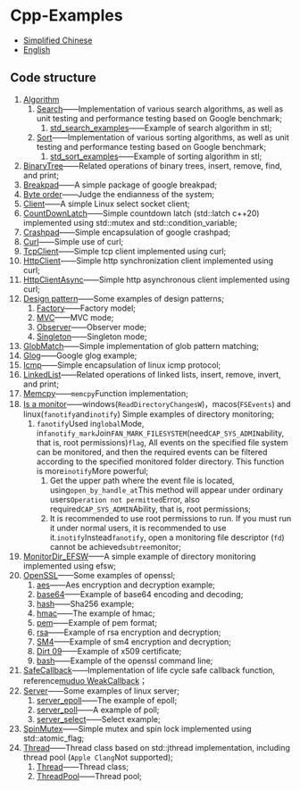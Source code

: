 # Cpp-Examples

-   [Simplified Chinese](README.md)
-   [English](README.en.md)

## Code structure

1.  [Algorithm](/Algorithm/)
    1.  [Search](/Algorithm/Search/search.hpp)——Implementation of various search algorithms, as well as unit testing and performance testing based on Google benchmark;
        1.  [std_search_examples](/Algorithm/Search/std_search_examples.cc)——Example of search algorithm in stl;
    2.  [Sort](/Algorithm/Sort/sort.hpp)——Implementation of various sorting algorithms, as well as unit testing and performance testing based on Google benchmark;
        1.  [std_sort_examples](/Algorithm/Sort/std_sort_examples.cc)——Example of sorting algorithm in stl;
2.  [BinaryTree](/BinaryTree/binarytree.hpp)——Related operations of binary trees, insert, remove, find, and print;
3.  [Breakpad](/Breakpad/breakpad.hpp)——A simple package of google breakpad;
4.  [Byte order](/ByteOrder/byteorder.hpp)——Judge the endianness of the system;
5.  [Client](/Client/client.cpp)——A simple Linux select socket client;
6.  [CountDownLatch](/CountDownLatch/countdownlatch.hpp)——Simple countdown latch (std::latch c++20) implemented using std::mutex and std::condition_variable;
7.  [Crashpad](/Crashpad/crashpad.hpp)——Simple encapsulation of google crashpad;
8.  [Curl](/Curl/)——Simple use of curl;
9.  [TcpClient](/Curl/tcpclient.hpp)——Simple tcp client implemented using curl;
10. [HttpClient](/Curl/httpclient.hpp)——Simple http synchronization client implemented using curl;
11. [HttpClientAsync](/Curl/httpclient_async.hpp)——Simple http asynchronous client implemented using curl;
12. [Design pattern](/DesignPattern)——Some examples of design patterns;
    1.  [Factory](/DesignPattern/Factory/factory.hpp)——Factory model;
    2.  [MVC](/DesignPattern/MVC/model.hpp)——MVC mode;
    3.  [Observer](/DesignPattern/Observer/observer.hpp)——Observer mode;
    4.  [Singleton](/DesignPattern/Singleton/singleton.hpp)——Singleton mode;
13. [GlobMatch](/GlobMatch/globmatcher.hpp)——Simple implementation of glob pattern matching;
14. [Glog](/Glog/main.cc)——Google glog example;
15. [Icmp](/Icmp/icmp.hpp)——Simple encapsulation of linux icmp protocol;
16. [LinkedList](/LinkedList/linkedlist.hpp)——Related operations of linked lists, insert, remove, invert, and print;
17. [Memcpy](/Memcpy/memcpy.hpp)——`memcpy`Function implementation;
18. [Is a monitor](/MonitorDir/monitordir.hpp)——windows(`ReadDirectoryChangesW`)，macos(`FSEvents`) and linux(`fanotify`and`inotify`) Simple examples of directory monitoring;
    1.  `fanotify`Used in`global`Mode, in`fanotify_mark`Join`FAN_MARK_FILESYSTEM`(need`CAP_SYS_ADMIN`ability, that is, root permissions)`flag`, All events on the specified file system can be monitored, and then the required events can be filtered according to the specified monitored folder directory. This function is more`inotify`More powerful;
        1.  Get the upper path where the event file is located, using`open_by_handle_at`This method will appear under ordinary users`Operation not permitted`Error, also required`CAP_SYS_ADMIN`Ability, that is, root permissions;
        2.  It is recommended to use root permissions to run. If you must run it under normal users, it is recommended to use it.`inotify`Instead`fanotify`, open a monitoring file descriptor (`fd`) cannot be achieved`subtree`monitor;
19. [MonitorDir_EFSW](/MonitorDir_EFSW/main.cc)——A simple example of directory monitoring implemented using efsw;
20. [OpenSSL](/OpenSSL)——Some examples of openssl;
    1.  [aes](/OpenSSL/openssl_aes.cc)——Aes encryption and decryption example;
    2.  [base64](/OpenSSL/openssl_base64.cc)——Example of base64 encoding and decoding;
    3.  [hash](/OpenSSL/openssl_hash.cc)——Sha256 example;
    4.  [hmac](/OpenSSL/openssl_hmac.cc)——The example of hmac;
    5.  [pem](/OpenSSL/openssl_pem.cc)——Example of pem format;
    6.  [rsa](/OpenSSL/openssl_rsa.cc)——Example of rsa encryption and decryption;
    7.  [SM4](/OpenSSL/openssl_sm4.cc)——Example of sm4 encryption and decryption;
    8.  [Dirt 09](/OpenSSL/openssl_x509.cc)——Example of x509 certificate;
    9.  [bash](/OpenSSL/openssl_bash.sh)——Example of the openssl command line;
21. [SafeCallback](/SafeCallback/safecallback.hpp)——Implementation of life cycle safe callback function, reference[muduo WeakCallback](https://github.com/chenshuo/muduo/blob/cpp17/muduo/base/WeakCallback.h)；
22. [Server](/Server)——Some examples of linux server;
    1.  [server_epoll](/Server/server_epoll.cc)——The example of epoll;
    2.  [server_poll](/Server/server_poll.cc)——A example of poll;
    3.  [server_select](/Server/server_select.cc)——Select example;
23. [SpinMutex](/SpinMutex)——Simple mutex and spin lock implemented using std::atomic_flag;
24. [Thread](/Thread/)——Thread class based on std::jthread implementation, including thread pool (`Apple Clang`Not supported);
    1.  [Thread](/Thread/thread.hpp)——Thread class;
    2.  [ThreadPool](/Thread/threadpool.hpp)——Thread pool;
